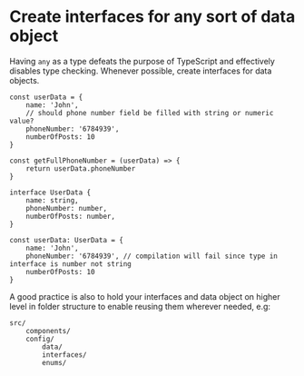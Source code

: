 # Create interfaces for any sort of data object

Having `any` as a type defeats the purpose of TypeScript and effectively disables type checking. Whenever possible, create interfaces for data objects.

```
const userData = {
	name: 'John',
	// should phone number field be filled with string or numeric value?
	phoneNumber: '6784939',
	numberOfPosts: 10
}

const getFullPhoneNumber = (userData) => {
	return userData.phoneNumber
}
```

```
interface UserData {
	name: string,
	phoneNumber: number,
	numberOfPosts: number,
}

const userData: UserData = {
	name: 'John',
	phoneNumber: '6784939', // compilation will fail since type in interface is number not string
	numberOfPosts: 10
}
```

A good practice is also to hold your interfaces and data object on higher level in folder structure to enable reusing them wherever needed, e.g:

```
src/
	components/
	config/
		data/
		interfaces/
		enums/
```
